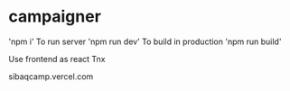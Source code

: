 # campaigner
'npm i'
To run server 'npm run dev'
To build in production 'npm run build'

Use frontend as react
Tnx

sibaqcamp.vercel.com
